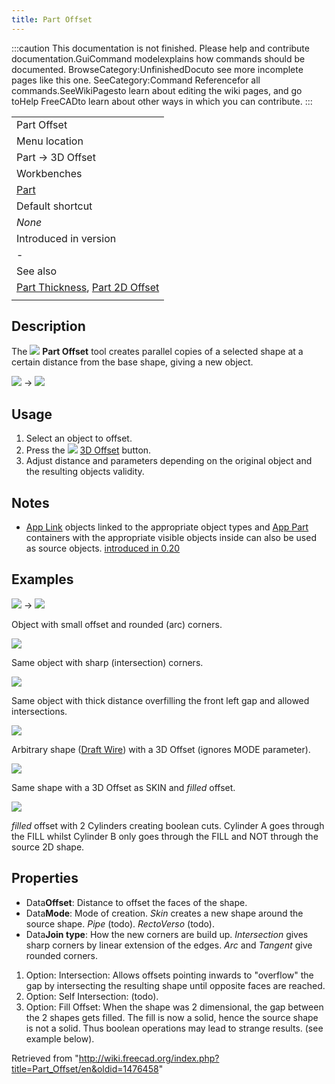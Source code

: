 ```yaml
---
title: Part Offset
---
```


:::caution
This documentation is not finished. Please help and contribute documentation.GuiCommand modelexplains how commands should be documented. BrowseCategory:UnfinishedDocuto see more incomplete pages like this one. SeeCategory:Command Referencefor all commands.SeeWikiPagesto learn about editing the wiki pages, and go toHelp FreeCADto learn about other ways in which you can contribute.
:::

|                                                                                                      |
| ---------------------------------------------------------------------------------------------------- |
| Part Offset                                                                                          |
| Menu location                                                                                        |
| Part → 3D Offset                                                                                     |
| Workbenches                                                                                          |
| [Part](/Part_Workbench "Part Workbench")                                                             |
| Default shortcut                                                                                     |
| _None_                                                                                               |
| Introduced in version                                                                                |
| -                                                                                                    |
| See also                                                                                             |
| [Part Thickness](/Part_Thickness "Part Thickness"), [Part 2D Offset](/Part_Offset2D "Part Offset2D") |
|                                                                                                      |

## Description

The ![](/images/Part_Offset.svg) **Part Offset** tool creates parallel copies of a selected shape at a certain distance from the base shape, giving a new object.

![](/images/PartOffset0.png) → ![](/images/PartOffset1.png)

## Usage

1. Select an object to offset.
2. Press the ![](/images/Part_Offset.svg) [3D Offset](/Part_Offset "Part Offset") button.
3. Adjust distance and parameters depending on the original object and the resulting objects validity.

## Notes

- [App Link](/App_Link "App Link") objects linked to the appropriate object types and [App Part](/App_Part "App Part") containers with the appropriate visible objects inside can also be used as source objects. [introduced in 0.20](/Release_notes_0.20 "Release notes 0.20")

## Examples

![](/images/PartOffset0.png) → ![](/images/PartOffset1.png)

Object with small offset and rounded (arc) corners.

![](/images/PartOffset3.png)

Same object with sharp (intersection) corners.

![](/images/PartOffset2.png)

Same object with thick distance overfilling the front left gap and allowed intersections.

![](/images/PartOffset4.png)

Arbitrary shape ([Draft Wire](/Draft_Wire "Draft Wire")) with a 3D Offset (ignores MODE parameter).

![](/images/PartOffset5.png)

Same shape with a 3D Offset as SKIN and _filled_ offset.

![](/images/PartOffset6.png)

_filled_ offset with 2 Cylinders creating boolean cuts. Cylinder A goes through the FILL whilst Cylinder B only goes through the FILL and NOT through the source 2D shape.

## Properties

- Data**Offset**: Distance to offset the faces of the shape.
- Data**Mode**: Mode of creation. _Skin_ creates a new shape around the source shape. _Pipe_ (todo). _RectoVerso_ (todo).
- Data**Join type**: How the new corners are build up. _Intersection_ gives sharp corners by linear extension of the edges. _Arc_ and _Tangent_ give rounded corners.

1. Option: Intersection: Allows offsets pointing inwards to "overflow" the gap by intersecting the resulting shape until opposite faces are reached.
2. Option: Self Intersection: (todo).
3. Option: Fill Offset: When the shape was 2 dimensional, the gap between the 2 shapes gets filled. The fill is now a solid, hence the source shape is not a solid. Thus boolean operations may lead to strange results. (see example below).

Retrieved from "<http://wiki.freecad.org/index.php?title=Part_Offset/en&oldid=1476458>"
